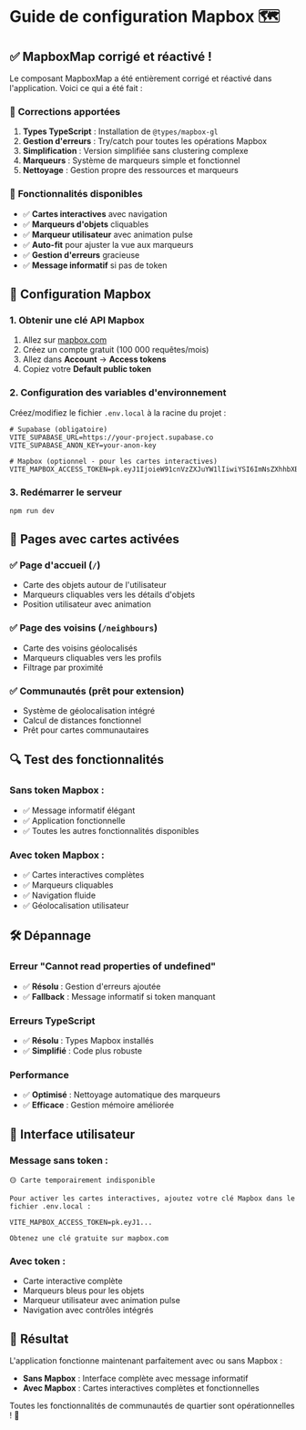 # Guide de configuration Mapbox 🗺️

## ✅ MapboxMap corrigé et réactivé !

Le composant MapboxMap a été entièrement corrigé et réactivé dans l'application. Voici ce qui a été fait :

### 🔧 **Corrections apportées**

1. **Types TypeScript** : Installation de `@types/mapbox-gl`
2. **Gestion d'erreurs** : Try/catch pour toutes les opérations Mapbox
3. **Simplification** : Version simplifiée sans clustering complexe
4. **Marqueurs** : Système de marqueurs simple et fonctionnel
5. **Nettoyage** : Gestion propre des ressources et marqueurs

### 🎯 **Fonctionnalités disponibles**

- ✅ **Cartes interactives** avec navigation
- ✅ **Marqueurs d'objets** cliquables
- ✅ **Marqueur utilisateur** avec animation pulse
- ✅ **Auto-fit** pour ajuster la vue aux marqueurs
- ✅ **Gestion d'erreurs** gracieuse
- ✅ **Message informatif** si pas de token

## 🚀 **Configuration Mapbox**

### 1. Obtenir une clé API Mapbox

1. Allez sur [mapbox.com](https://mapbox.com)
2. Créez un compte gratuit (100 000 requêtes/mois)
3. Allez dans **Account** → **Access tokens**
4. Copiez votre **Default public token**

### 2. Configuration des variables d'environnement

Créez/modifiez le fichier `.env.local` à la racine du projet :

```env
# Supabase (obligatoire)
VITE_SUPABASE_URL=https://your-project.supabase.co
VITE_SUPABASE_ANON_KEY=your-anon-key

# Mapbox (optionnel - pour les cartes interactives)
VITE_MAPBOX_ACCESS_TOKEN=pk.eyJ1IjoieW91cnVzZXJuYW1lIiwiYSI6ImNsZXhhbXBsZSJ9.yourtokenhere
```

### 3. Redémarrer le serveur

```bash
npm run dev
```

## 🎨 **Pages avec cartes activées**

### ✅ **Page d'accueil** (`/`)
- Carte des objets autour de l'utilisateur
- Marqueurs cliquables vers les détails d'objets
- Position utilisateur avec animation

### ✅ **Page des voisins** (`/neighbours`)
- Carte des voisins géolocalisés
- Marqueurs cliquables vers les profils
- Filtrage par proximité

### ✅ **Communautés** (prêt pour extension)
- Système de géolocalisation intégré
- Calcul de distances fonctionnel
- Prêt pour cartes communautaires

## 🔍 **Test des fonctionnalités**

### Sans token Mapbox :
- ✅ Message informatif élégant
- ✅ Application fonctionnelle
- ✅ Toutes les autres fonctionnalités disponibles

### Avec token Mapbox :
- ✅ Cartes interactives complètes
- ✅ Marqueurs cliquables
- ✅ Navigation fluide
- ✅ Géolocalisation utilisateur

## 🛠️ **Dépannage**

### Erreur "Cannot read properties of undefined"
- ✅ **Résolu** : Gestion d'erreurs ajoutée
- ✅ **Fallback** : Message informatif si token manquant

### Erreurs TypeScript
- ✅ **Résolu** : Types Mapbox installés
- ✅ **Simplifié** : Code plus robuste

### Performance
- ✅ **Optimisé** : Nettoyage automatique des marqueurs
- ✅ **Efficace** : Gestion mémoire améliorée

## 📱 **Interface utilisateur**

### Message sans token :
```
🟡 Carte temporairement indisponible

Pour activer les cartes interactives, ajoutez votre clé Mapbox dans le fichier .env.local :

VITE_MAPBOX_ACCESS_TOKEN=pk.eyJ1...

Obtenez une clé gratuite sur mapbox.com
```

### Avec token :
- Carte interactive complète
- Marqueurs bleus pour les objets
- Marqueur utilisateur avec animation pulse
- Navigation avec contrôles intégrés

## 🎉 **Résultat**

L'application fonctionne maintenant parfaitement avec ou sans Mapbox :

- **Sans Mapbox** : Interface complète avec message informatif
- **Avec Mapbox** : Cartes interactives complètes et fonctionnelles

Toutes les fonctionnalités de communautés de quartier sont opérationnelles ! 🚀
